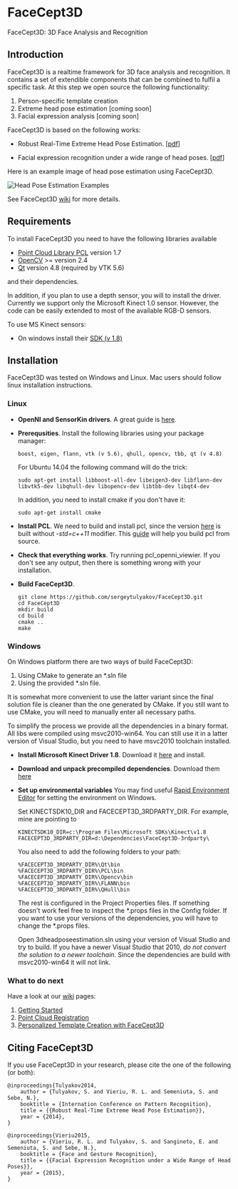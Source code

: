 # FaceCept3D
FaceCept3D: 3D Face Analysis and Recognition

## Introduction

FaceCept3D is a realtime framework for 3D face analysis and recognition. It contains a set of extendible components that can be combined to fulfil a specific task. At this step we open source the following functionality:

1. Person-specific template creation
2. Extreme head pose estimation [coming soon]
3. Facial expression analysis [coming soon]

FaceCept3D is based on the following works:

* Robust Real-Time Extreme Head Pose Estimation. [[pdf](https://github.com/sergeytulyakov/FaceCept3D/blob/master/papers/Robust%20Real-Time%20Extreme%20Head%20Pose%20Estimation.pdf)]

* Facial expression recognition under a wide range of head poses. [[pdf](https://github.com/sergeytulyakov/FaceCept3D/blob/master/papers/Facial%20Expression%20Recognition%20under%20a%20Wide%20Range%20of%20Head%20Poses.pdf)]

Here is an example image of head pose estimation using FaceCept3D.

![Head Pose Estimation Examples](https://github.com/sergeytulyakov/FaceCept3D/blob/master/docs/home/HalfHeadPoseEstimationExamples.jpg)

See FaceCept3D [wiki](https://github.com/sergeytulyakov/FaceCept3D/wiki) for more details.

## Requirements

To install FaceCept3D you need to have the following libraries available

* [Point Cloud Library PCL](http://www.pointclouds.org/) version 1.7
* [OpenCV](http://opencv.org/) >= version 2.4
* [Qt](http://download.qt.io/archive/qt/4.8/4.8.6/) version 4.8 (required by VTK 5.6)

and their dependencies.

In addition, if you plan to use a depth sensor, you will to install the driver. Currently we support only the Microsoft Kinect 1.0 sensor. However, the code can be easily extended to most of the available RGB-D sensors.

To use MS Kinect sensors:

* On windows install their [SDK (v 1.8)](http://www.microsoft.com/en-us/download/details.aspx?id=40278)

## Installation

FaceCept3D was tested on Windows and Linux. Mac users should follow linux installation instructions.

### Linux

* **OpenNI and SensorKin drivers**. A great guide is [here](https://bitbucket.org/samirmenon/scl-manips-v2/wiki/vision/kinect).

* **Prerequsities**. Install the following libraries using your package manager:

  ```Shell
  boost, eigen, flann, vtk (v 5.6), qhull, opencv, tbb, qt (v 4.8)
  ```

	For Ubuntu 14.04 the following command will do the trick:

	```Shell
	sudo apt-get install libboost-all-dev libeigen3-dev libflann-dev libvtk5-dev libqhull-dev libopencv-dev libtbb-dev libqt4-dev
	```

	In addition, you need to install cmake if you don't have it:

	```Shell
	sudo apt-get install cmake
	```

* **Install PCL**. We need to build and install pcl, since the version [here](http://pointclouds.org/downloads/linux.html) is built without *-std=c++11* modifier. This [guide](http://pointclouds.org/downloads/source.html) will help you build pcl from source.

* **Check that everything works**. Try running pcl_openni_viewier. If you don't see any output, then there is something wrong with your installation.

* **Build FaceCept3D**. 

  ```Shell
  git clone https://github.com/sergeytulyakov/FaceCept3D.git
  cd FaceCept3D
  mkdir build
  cd build
  cmake ..
  make
  ```

### Windows

On Windows platform there are two ways of build FaceCept3D:

1. Using CMake to generate an *.sln file
2. Using the provided *.sln file.

It is somewhat more convenient to use the latter variant since the final solution file is cleaner than the one generated by CMake. If you still want to use CMake, you will need to manually enter all necessary paths.

To simplify the process we provide all the dependencies in a binary format. All libs were compiled using msvc2010-win64. You can still use it in a latter version of Visual Studio, but you need to have msvc2010 toolchain installed. 

* **Install Microsoft Kinect Driver 1.8**.
	Download it [here](http://www.microsoft.com/en-us/download/details.aspx?id=40278) and install.
	
* **Download and unpack precompiled dependencies**.
	Download them [here](http://sourceforge.net/projects/facecept3d-3rdparty/files/msvc2010-win64/)
	
* **Set up environmental variables**
	You may find useful [Rapid Environment Editor](http://www.rapidee.com/en/download) for setting the environment on Windows.
	
	Set KINECTSDK10_DIR and FACECEPT3D_3RDPARTY_DIR. For example, mine are pointing to
	
	```Shell
	KINECTSDK10_DIR=c:\Program Files\Microsoft SDKs\Kinect\v1.8
	FACECEPT3D_3RDPARTY_DIR=d:\Dependencies\FaceCept3D-3rdparty\
	```
	
	You also need to add the following folders to your path:
	
	```Shell
	%FACECEPT3D_3RDPARTY_DIR%\Qt\bin
	%FACECEPT3D_3RDPARTY_DIR%\PCL\bin
	%FACECEPT3D_3RDPARTY_DIR%\Opencv\bin
	%FACECEPT3D_3RDPARTY_DIR%\FLANN\bin
	%FACECEPT3D_3RDPARTY_DIR%\QHull\bin	
	```
	
	The rest is configured in the Project Properties files. If something doesn't work feel free to inspect the *.props files in the Config folder. If you want to use your versions of the dependencies, you will have to change the *.props files. 
	
	Open 3dheadposeestimation.sln using your version of Visual Studio and try to build. If you have a newer Visual Studio that 2010, *do not convert the solution to a newer toolchain*. Since the dependencies are build with msvc2010-win64 it will not link.

### What to do next

Have a look at our [wiki](https://github.com/sergeytulyakov/FaceCept3D/wiki) pages:

1. [Getting Started](https://github.com/sergeytulyakov/FaceCept3D/wiki/1.-Gettings-Started)
2. [Point Cloud Registration](https://github.com/sergeytulyakov/FaceCept3D/wiki/2.-Point-Cloud-Registration)
3. [Personalized Template Creation with FaceCept3D](https://github.com/sergeytulyakov/FaceCept3D/wiki/3.-Personalized-Template-Creation)

## Citing FaceCept3D

If you use FaceCept3D in your research, please cite the one of the following (or both):

	@inproceedings{Tulyakov2014,
		author = {Tulyakov, S. and Vieriu, R. L. and Semeniuta, S. and Sebe, N.},
		booktitle = {Internation Conference on Pattern Recognition},
		title = {{Robust Real-Time Extreme Head Pose Estimation}},
		year = {2014},
	}

	@inproceedings{Vieriu2015,
		author = {Vieriu, R. L. and Tulyakov, S. and Sangineto, E. and Semeniuta, S. and Sebe, N.},
		booktitle = {Face and Gesture Recognition},
		title = {{Facial Expression Recognition under a Wide Range of Head Poses}},
		year = {2015},
	}

